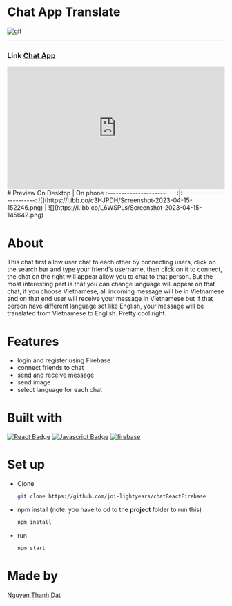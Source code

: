 # Chat App Translate
<img align="middle" alt="gif" src="https://media.giphy.com/media/4ow1spyyFeiZewFEQ1/giphy.gif"> 

---
### Link  [Chat App](https://pdbbchat.vercel.app/)

<div style="width:100%;height:0px;position:relative;padding-bottom:56.395%;"><iframe src="https://streamable.com/e/9k3t5z" frameborder="0" width="100%" height="100%" allowfullscreen style="width:100%;height:100%;position:absolute;left:0px;top:0px;overflow:hidden;"></iframe></div>
# Preview
On Desktop             |  On phone
:-------------------------:|:-------------------------:
![](https://i.ibb.co/c3HJPDH/Screenshot-2023-04-15-152246.png)  |  ![](https://i.ibb.co/L6WSPLs/Screenshot-2023-04-15-145642.png)

# About
This chat first allow user chat to each other by connecting users, click on the search bar and type your friend's username, then click on it to connect, the chat on the right will appear allow you to chat to that person.
But the most interesting part is that you can change language will appear on that chat, if you choose Vietnamese, all incoming message will be in Vietnamese and on that end user will receive your message in Vietnamese but if that person have different language set like English, your message will be translated from Vietnamese to English. Pretty cool right.

# Features
- login and register using Firebase
- connect friends to chat
- send and receive message
- send image
- select language for each chat

# Built with
[![React Badge](https://img.shields.io/badge/-React-61DBFB?style=for-the-badge&labelColor=black&logo=react&logoColor=61DBFB)](#) [![Javascript Badge](https://img.shields.io/badge/-Javascript-F0DB4F?style=for-the-badge&labelColor=black&logo=javascript&logoColor=F0DB4F)](#) [![firebase](https://img.shields.io/badge/Firebase-039BE5?style=for-the-badge&logo=Firebase&logoColor=white)](#)

# Set up
- Clone
    ```sh
    git clone https://github.com/joi-lightyears/chatReactFirebase
    ```
- npm install (note: you have to cd to the **project** folder to run this)
    ```sh
    npm install
    ```
- run
    ```sh
    npm start
    ```

 # Made by
[Nguyen Thanh Dat](https://github.com/joi-lightyears)

